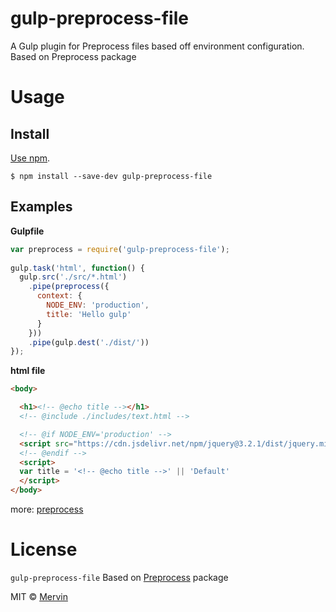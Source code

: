 # gulp-preprocess-file

A Gulp plugin for Preprocess files based off environment configuration. Based on Preprocess package


# Usage

## Install

[Use npm](https://docs.npmjs.com/cli/install).

```
$ npm install --save-dev gulp-preprocess-file
```


## Examples

**Gulpfile**

```js
var preprocess = require('gulp-preprocess-file');
 
gulp.task('html', function() {
  gulp.src('./src/*.html')
    .pipe(preprocess({
      context: {
        NODE_ENV: 'production',
        title: 'Hello gulp'
      }
    }))
    .pipe(gulp.dest('./dist/'))
});
```

**html file**

```html
<body>

  <h1><!-- @echo title --></h1>
  <!-- @include ./includes/text.html -->

  <!-- @if NODE_ENV='production' -->
  <script src="https://cdn.jsdelivr.net/npm/jquery@3.2.1/dist/jquery.min.js"></script>
  <!-- @endif -->
  <script>
  var title = '<!-- @echo title -->' || 'Default'
  </script>
</body>
```


more: [preprocess](https://github.com/jsoverson/preprocess)



# License

`gulp-preprocess-file` Based on [Preprocess](https://github.com/jsoverson/preprocess) package

MIT © [Mervin](https://github.com/mengqing723)
